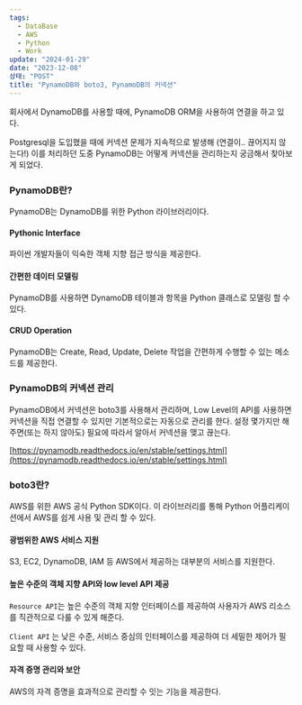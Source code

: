```yaml
---
tags:
  - DataBase
  - AWS
  - Python
  - Work
update: "2024-01-29"
date: "2023-12-08"
상태: "POST"
title: "PynamoDB와 boto3, PynamoDB의 커넥션"
---
```

회사에서 DynamoDB를 사용할 때에, PynamoDB ORM을 사용하여 연결을 하고 있다. 

Postgresql을 도입했을 때에 커넥션 문제가 지속적으로 발생해 (연결이.. 끊어지지 않는다!) 이를 처리하던 도중 PynamoDB는 어떻게 커넥션을 관리하는지 궁금해서 찾아보게 되었다. 

### PynamoDB란? 

PynamoDB는 DynamoDB를 위한 Python 라이브러리이다. 

#### Pythonic Interface

파이썬 개발자들이 익숙한 객체 지향 접근 방식을 제공한다. 

#### 간편한 데이터 모델링

PynamoDB를 사용하면 DynamoDB 테이블과 항목을 Python 클래스로 모델링 할 수 있다. 

#### CRUD Operation

PynamoDB는 Create, Read, Update, Delete 작업을 간편하게 수행할 수 있는 메소드를 제공한다. 

### PynamoDB의 커넥션 관리

PynamoDB에서 커넥션은 boto3를 사용해서 관리하며, Low Level의 API를 사용하면 커넥션을 직접 연결할 수 있지만 기본적으로는 자동으로 관리를 한다. 설정 몇가지만 해주면(또는 하지 않아도) 필요에 따라서 알아서 커넥션을 맺고 끊는다. 

[https://pynamodb.readthedocs.io/en/stable/settings.html](https://pynamodb.readthedocs.io/en/stable/settings.html)

### boto3란? 

AWS를 위한 AWS 공식 Python SDK이다. 이 라이브러리를 통해 Python 어플리케이션에서 AWS를 쉽게 사용 및 관리 할 수 있다. 

#### 광범위한 AWS 서비스 지원

S3, EC2, DynamoDB, IAM 등 AWS에서 제공하는 대부분의 서비스를 지원한다. 

#### 높은 수준의 객체 지향 API와 low level API 제공

`Resource API`는 높은 수준의 객체 지향 인터페이스를 제공하여 사용자가 AWS 리소스를 직관적으로 다룰 수 있게 해준다. 

`Client API` 는 낮은 수준, 서비스 중심의 인터페이스를 제공하여 더 세밀한 제어가 필요할 때 사용할 수 있다. 

#### 자격 증명 관리와 보안

AWS의 자격 증명을 효과적으로 관리할 수 잇는 기능을 제공한다.    

